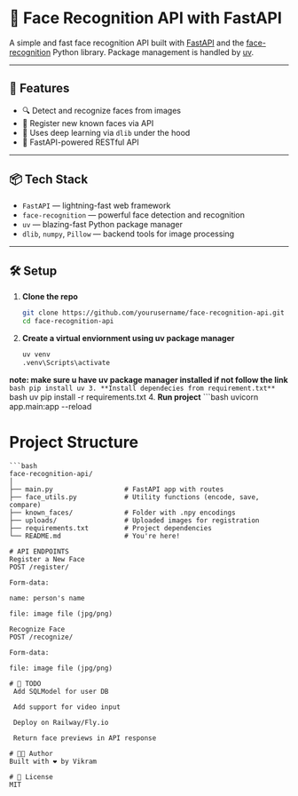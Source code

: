 # 🧠 Face Recognition API with FastAPI

A simple and fast face recognition API built with [FastAPI](https://fastapi.tiangolo.com/) and the [face-recognition](https://github.com/ageitgey/face_recognition) Python library. Package management is handled by [uv](https://github.com/astral-sh/uv).

---

## 🚀 Features

- 🔍 Detect and recognize faces from images
- 📝 Register new known faces via API
- 🧠 Uses deep learning via `dlib` under the hood
- 🧪 FastAPI-powered RESTful API

---

## 📦 Tech Stack

- `FastAPI` — lightning-fast web framework
- `face-recognition` — powerful face detection and recognition
- `uv` — blazing-fast Python package manager
- `dlib`, `numpy`, `Pillow` — backend tools for image processing

---

## 🛠️ Setup

1. **Clone the repo**
   ```bash
   git clone https://github.com/yourusername/face-recognition-api.git
   cd face-recognition-api
2. **Create a virtual enviornment using uv package manager**
    ```bash
    uv venv
    .venv\Scripts\activate
**note: make sure u have uv package manager installed if not follow the link**
    ```bash
    pip install uv
3. **Install dependecies from requirement.txt**
    ```bash
    uv pip install -r requirements.txt
4. **Run project**
    ```bash
    uvicorn app.main:app --reload

# Project Structure
    ```bash
    face-recognition-api/
    │
    ├── main.py                  # FastAPI app with routes
    ├── face_utils.py            # Utility functions (encode, save, compare)
    ├── known_faces/             # Folder with .npy encodings
    ├── uploads/                 # Uploaded images for registration
    ├── requirements.txt         # Project dependencies
    └── README.md                # You're here!
```
# API ENDPOINTS
Register a New Face
POST /register/

Form-data:

name: person's name

file: image file (jpg/png)

Recognize Face
POST /recognize/

Form-data:

file: image file (jpg/png)

# 📌 TODO
 Add SQLModel for user DB

 Add support for video input

 Deploy on Railway/Fly.io

 Return face previews in API response

# 🧑‍💻 Author
Built with ❤️ by Vikram

# 📄 License
MIT
